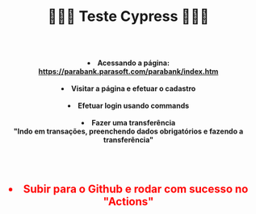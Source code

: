 <div align="center"><b><h1>🧑🏻‍🔬 Teste Cypress 🧑🏻‍🔬</h1>

<br><br><li>
Acessando a página: https://parabank.parasoft.com/parabank/index.htm
<br><br><li>
Visitar a página e efetuar o cadastro
<br><br><li>
Efetuar login usando commands
<br><br><li>
Fazer uma transferência
<BR>"Indo em transações, preenchendo dados obrigatórios e fazendo a transferência"

 
<br><br><h2 style="color: red;"><li>
Subir para o Github e rodar com sucesso no "Actions"
</div>